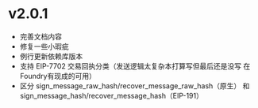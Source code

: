 # v2.0.1

* 完善文档内容
* 修复一些小瑕疵
* 例行更新依赖库版本
* 支持 EIP-7702 交易回执分类（发送逻辑太复杂本打算写但最后还是没写 在Foundry有现成的可用）
* 区分 sign\_message\_raw\_hash/recover\_message\_raw\_hash（原生） 和 sign\_message\_hash/recover\_message\_hash（EIP-191）
